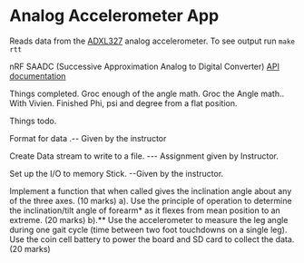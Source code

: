 Analog Accelerometer App
========================

Reads data from the [ADXL327](http://www.analog.com/media/en/technical-documentation/data-sheets/ADXL327.pdf)
analog accelerometer. To see output run `make rtt`

nRF SAADC (Successive Approximation Analog to Digital Converter) [API documentation]( https://infocenter.nordicsemi.com/index.jsp?topic=%2Fcom.nordic.infocenter.sdk5.v15.1.0%2Fgroup__nrfx__saadc.html)




Things completed.
Groc enough of the angle math. 
Groc the Angle math.. With Vivien. Finished Phi, psi and degree from a flat position.




Things todo.



Format for data .-- Given by the instructor


Create Data stream to write to a file. --- Assignment given by Instructor. 


Set up the I/O to memory Stick. --Given by the instructor. 







Implement a function that when called gives the inclination angle about any of the three axes. (10 marks)
a). Use the principle of operation to determine the inclination/tilt angle of forearm* as it flexes from mean position to an extreme. (20 marks)
b).** Use the accelerometer to measure the leg angle during one gait cycle (time between two foot touchdowns on a single leg). Use the coin cell battery to power the board and SD card to collect the data. (20 marks)
